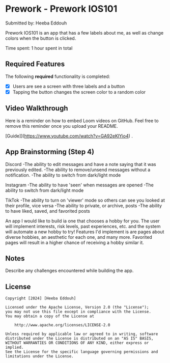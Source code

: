 # Prework - Prework IOS101

Submitted by: Heeba Eddouh

Prework IOS101 is an app that has a few labels about me, as well as change colors when the button is clicked.

Time spent: 1 hour spent in total

## Required Features

The following **required** functionality is completed:

- [x] Users are see a screen with three labels and a button
- [x] Tapping the button changes the screen color to a random color
 
## Video Walkthrough

Here is a reminder on how to embed Loom videos on GitHub. Feel free to remove this reminder once you upload your README. 

[Guide]](https://www.youtube.com/watch?v=GA92eKlYio4) .

## App Brainstorming (Step 4)

Discord
-The ability to edit messages and have a note saying that it was previously edited.
-The ability to remove/unsend messages without a notification.
-The ability to switch from dark/light mode

Instagram
-The ability to have 'seen' when messages are opened
-The ability to switch from dark/light mode

TikTok
-The ability to turn on 'viewer' mode so others can see you looked at their profile, vice versa
-The ability to private, or archive, posts
-The ability to have liked, saved, and favorited posts

An app I would like to build ia one that chooses a hobby for you. The user will implement interests, risk levels, past experiences, etc. and the system will automate a new hobby to try! Features I'd implement is are pages about diverse hobbies, an aesthetic for each one, and many more. Favorited pages will result in a higher chance of receiving a hobby similar it.

## Notes

Describe any challenges encountered while building the app.

## License

    Copyright [2024] [Heeba Eddouh]

    Licensed under the Apache License, Version 2.0 (the "License");
    you may not use this file except in compliance with the License.
    You may obtain a copy of the License at

        http://www.apache.org/licenses/LICENSE-2.0

    Unless required by applicable law or agreed to in writing, software
    distributed under the License is distributed on an "AS IS" BASIS,
    WITHOUT WARRANTIES OR CONDITIONS OF ANY KIND, either express or implied.
    See the License for the specific language governing permissions and
    limitations under the License.
